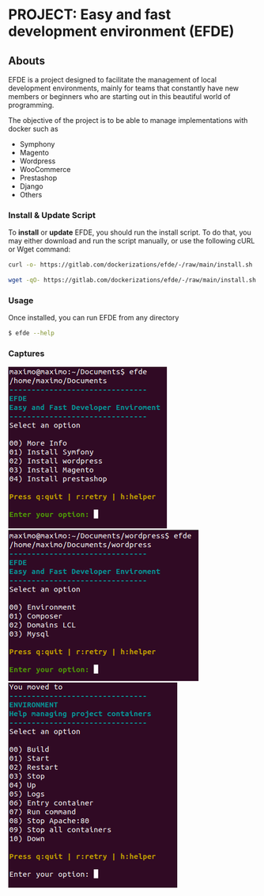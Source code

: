 # PROJECT: Easy and fast development environment (EFDE)

## Abouts

EFDE is a project designed to facilitate the management of local development environments, mainly for teams that constantly have new members or beginners who are starting out in this beautiful world of programming.

The objective of the project is to be able to manage implementations with docker such as

- Symphony
- Magento
- Wordpress
- WooCommerce
- Prestashop
- Django
- Others

### Install & Update Script

To **install** or **update** EFDE, you should run the install script. To do that, you may either download and run the script manually, or use the following cURL or Wget command:

```sh
curl -o- https://gitlab.com/dockerizations/efde/-/raw/main/install.sh | bash
```

```sh
wget -qO- https://gitlab.com/dockerizations/efde/-/raw/main/install.sh | bash
```

### Usage

Once installed, you can run EFDE from any directory

```sh
$ efde --help
```

### Captures

![start](documentation/images/start.png) ![inwordpress](documentation/images/in_wordpress.png) ![environment](documentation/images/enviroment.png)
